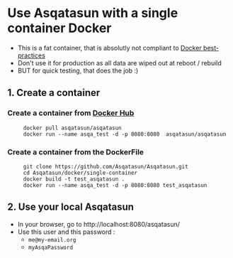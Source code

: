 
# Use Asqatasun with a single container Docker

- This is a fat container, that is absolutly not compliant to [Docker best-practices](https://docs.docker.com/articles/dockerfile_best-practices/)
- Don't use it for production as all data are wiped out at reboot / rebuild
- BUT for quick testing, that does the job :)

## 1. Create a container

### Create a container from [Docker Hub](https://hub.docker.com/r/asqatasun/asqatasun/)
```shell
     docker pull asqatasun/asqatasun  
     docker run --name asqa_test -d -p 8080:8080  asqatasun/asqatasun  
```


### Create a container from the DockerFile
```shell
     git clone https://github.com/Asqatasun/Asqatasun.git  
     cd Asqatasun/docker/single-container 
     docker build -t test_asqatasun . 
     docker run --name asqa_test -d -p 8080:8080 test_asqatasun
```

## 2. Use your local Asqatasun

- In your browser, go to http://localhost:8080/asqatasun/ 
- Use this user and this password :
  - `me@my-email.org`
  - `myAsqaPassword`
